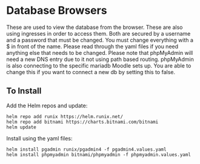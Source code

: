 # Database Browsers
These are used to view the database from the browser. These are also using ingresses in order to access them. Both are secured by a username and a password that must be changed. You must change everything with a $ in front of the name. Please read through the yaml files if you need anything else that needs to be changed. Please note that phpMyAdmin will need a new DNS entry due to it not using path based routing. phpMyAdmin is also connecting to the specific mariadb Moodle sets up. You are able to change this if you want to connect a new db by setting this to false.

## To Install
Add the Helm repos and update:
```
helm repo add runix https://helm.runix.net/
helm repo add bitnami https://charts.bitnami.com/bitnami
helm update
```

Install using the yaml files:
```
helm install pgadmin runix/pgadmin4 -f pgadmin4.values.yaml
helm install phpmyadmin bitnami/phpmyadmin -f phpmyadmin.values.yaml
```